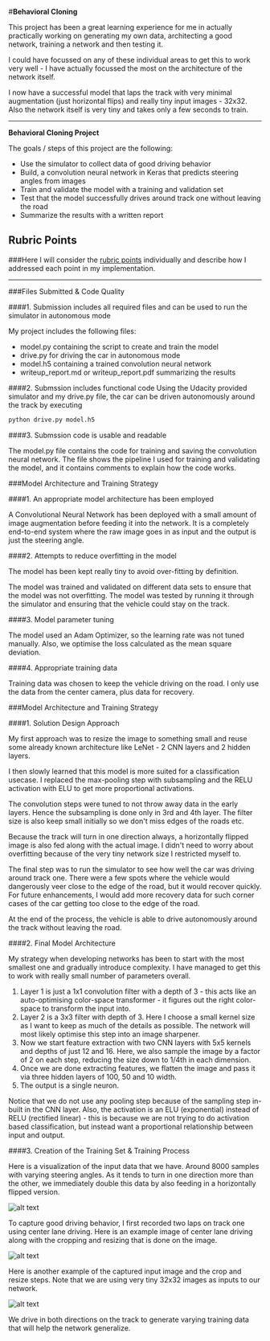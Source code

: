 #**Behavioral Cloning**

This project has been a great learning experience for me in actually practically working on generating my own data, architecting a good network, training a network and then testing it.

I could have focussed on any of these individual areas to get this to work very well - I have actually focussed the most on the architecture of the network itself.

I now have a successful model that laps the track with very minimal augmentation (just horizontal flips) and really tiny input images - 32x32. Also the network itself is very tiny and takes only a few seconds to train.

---

**Behavioral Cloning Project**

The goals / steps of this project are the following:
* Use the simulator to collect data of good driving behavior
* Build, a convolution neural network in Keras that predicts steering angles from images
* Train and validate the model with a training and validation set
* Test that the model successfully drives around track one without leaving the road
* Summarize the results with a written report


[//]: # (Image References)

[image1]: ./examples/data-vis.png "Data Visualization"
[image2]: ./examples/example1-all.png "Input Crop and Resize - Example 1"
[image3]: ./examples/example2-all.png "Input Crop and Resize - Example 2"

## Rubric Points
###Here I will consider the [rubric points](https://review.udacity.com/#!/rubrics/432/view) individually and describe how I addressed each point in my implementation.  

---
###Files Submitted & Code Quality

####1. Submission includes all required files and can be used to run the simulator in autonomous mode

My project includes the following files:
* model.py containing the script to create and train the model
* drive.py for driving the car in autonomous mode
* model.h5 containing a trained convolution neural network
* writeup_report.md or writeup_report.pdf summarizing the results

####2. Submssion includes functional code
Using the Udacity provided simulator and my drive.py file, the car can be driven autonomously around the track by executing
```sh
python drive.py model.h5
```

####3. Submssion code is usable and readable

The model.py file contains the code for training and saving the convolution neural network. The file shows the pipeline I used for training and validating the model, and it contains comments to explain how the code works.

###Model Architecture and Training Strategy

####1. An appropriate model architecture has been employed

A Convolutional Neural Network has been deployed with a small amount of image augmentation before feeding it into the network. It is a completely end-to-end system where the raw image goes in as input and the output is just the steering angle.

####2. Attempts to reduce overfitting in the model

The model has been kept really tiny to avoid over-fitting by definition.

The model was trained and validated on different data sets to ensure that the model was not overfitting. The model was tested by running it through the simulator and ensuring that the vehicle could stay on the track.

####3. Model parameter tuning

The model used an Adam Optimizer, so the learning rate was not tuned manually. Also, we optimise the loss calculated as the mean square deviation.

####4. Appropriate training data

Training data was chosen to keep the vehicle driving on the road. I only use the data from the center camera, plus data for recovery.

###Model Architecture and Training Strategy

####1. Solution Design Approach

My first approach was to resize the image to something small and reuse some already known architecture like LeNet - 2 CNN layers and 2 hidden layers.

I then slowly learned that this model is more suited for a classification usecase. I replaced the max-pooling step with subsampling and the RELU activation with ELU to get more proportional activations.

The convolution steps were tuned to not throw away data in the early layers. Hence the subsampling is done only in 3rd and 4th layer. The filter size is also keep small initially so we don't miss edges of the roads etc.

Because the track will turn in one direction always, a horizontally flipped image is also fed along with the actual image. I didn't need to worry about overfitting because of the very tiny network size I restricted myself to.

The final step was to run the simulator to see how well the car was driving around track one. There were a few spots where the vehicle would dangerously veer close to the edge of the road, but it would recover quickly. For future enhancements, I would add more recovery data for such corner cases of the car getting too close to the edge of the road.

At the end of the process, the vehicle is able to drive autonomously around the track without leaving the road.

####2. Final Model Architecture

My strategy when developing networks has been to start with the most smallest one and gradually introduce complexity. I have managed to get this to work with really small number of parameters overall.

1. Layer 1 is just a 1x1 convolution filter with a depth of 3 - this acts like an auto-optimising color-space transformer - it figures out the right color-space to transform the input into.
2. Layer 2 is a 3x3 filter with depth of 3. Here I choose a small kernel size as I want to keep as much of the details as possible. The network will most likely optimise this step into an image sharpener.
3. Now we start feature extraction with two CNN layers with 5x5 kernels and depths of just 12 and 16. Here, we also sample the image by a factor of 2 on each step, reducing the size down to 1/4th in each dimension.
4. Once we are done extracting features, we flatten the image and pass it via three hidden layers of 100, 50 and 10 width.
5. The output is a single neuron.

Notice that we do not use any pooling step because of the sampling step in-built in the CNN layer. Also, the activation is an ELU (exponential) instead of RELU (rectified linear) - this is because we are not trying to do activation based classification, but instead want a proportional relationship between input and output.

####3. Creation of the Training Set & Training Process

Here is a visualization of the input data that we have. Around 8000 samples with varying steering angles. As it tends to turn in one direction more than the other, we immediately double this data by also feeding in a horizontally flipped version.

![alt text][image1]

To capture good driving behavior, I first recorded two laps on track one using center lane driving. Here is an example image of center lane driving along with the cropping and resizing that is done on the image.

![alt text][image2]

Here is another example of the captured input image and the crop and resize steps. Note that we are using very tiny 32x32 images as inputs to our network.

![alt text][image3]

We drive in both directions on the track to generate varying training data that will help the network generalize.
